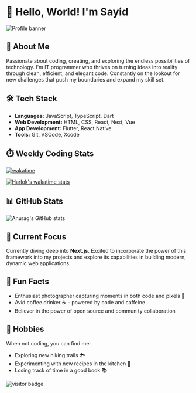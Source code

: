 <!---
sidr16/sidr16 is a ✨ special ✨ repository because its `README.md` (this file) appears on your GitHub profile.
You can click the Preview link to take a look at your changes.
--->

# 👋 Hello, World! I'm Sayid

![Profile banner](https://img.freepik.com/premium-photo/lofi-boy-relaxing-study-session-with-chill-vibes_985323-25239.jpg?size=626&ext=jpg&ga=GA1.1.1826414947.1699833600&semt=ais)

## 🚀 About Me

Passionate about coding, creating, and exploring the endless possibilities of technology. I'm IT programmer who thrives on turning ideas into reality through clean, efficient, and elegant code. Constantly on the lookout for new challenges that push my boundaries and expand my skill set.

## 🛠️ Tech Stack

- **Languages:** JavaScript, TypeScript, Dart
- **Web Development:** HTML, CSS, React, Next, Vue
- **App Development:** Flutter, React Native
- **Tools:** Git, VSCode, Xcode

## ⏱️ Weekly Coding Stats

[![wakatime](https://wakatime.com/badge/user/4d3b6291-3912-4162-8f94-f4bcd405e6d4.svg)](https://wakatime.com/@4d3b6291-3912-4162-8f94-f4bcd405e6d4)

[![Harlok's wakatime stats](https://github-readme-stats.vercel.app/api/wakatime?username=Sidko&langs_count=5)](https://github.com/anuraghazra/github-readme-stats&show_icons=true)

## 📊 GitHub Stats

![Anurag's GitHub stats](https://github-readme-stats-j05el383g.vercel.app/api/?username=sidr16&count_private=true&include_all_commits=true&theme=github_dark&show_icons=true&&hide=stars,issues,)

## 🌱 Current Focus

Currently diving deep into **Next.js**. Excited to incorporate the power of this framework into my projects and explore its capabilities in building modern, dynamic web applications.

<!--## 🌐 Connect with Me

Let's discuss tech, share ideas, or collaborate on cool projects! Connect with me on:

- [LinkedIn](https://www.linkedin.com/in/yourusername)
- [Twitter](https://twitter.com/yourusername)
- [Personal Website](https://www.yourwebsite.com)
-->
## 🌈 Fun Facts

- Enthusiast photographer capturing moments in both code and pixels 📸
- Avid coffee drinker ☕ - powered by code and caffeine
- Believer in the power of open source and community collaboration

## 🚴 Hobbies

When not coding, you can find me:
- Exploring new hiking trails 🏞️
- Experimenting with new recipes in the kitchen 🍲
- Losing track of time in a good book 📚

![visitor badge](https://visitor-badge.lithub.cc/badge?page_id=sidr16.visitor-badge&left_text=My%20Page%20Visitors)

<!--
[![Top Langs](https://github-readme-stats.vercel.app/api/top-langs/?username=sidr16&layout=compact&theme=github_dark)](https://github.com/anuraghazra/github-readme-stats)
-->
